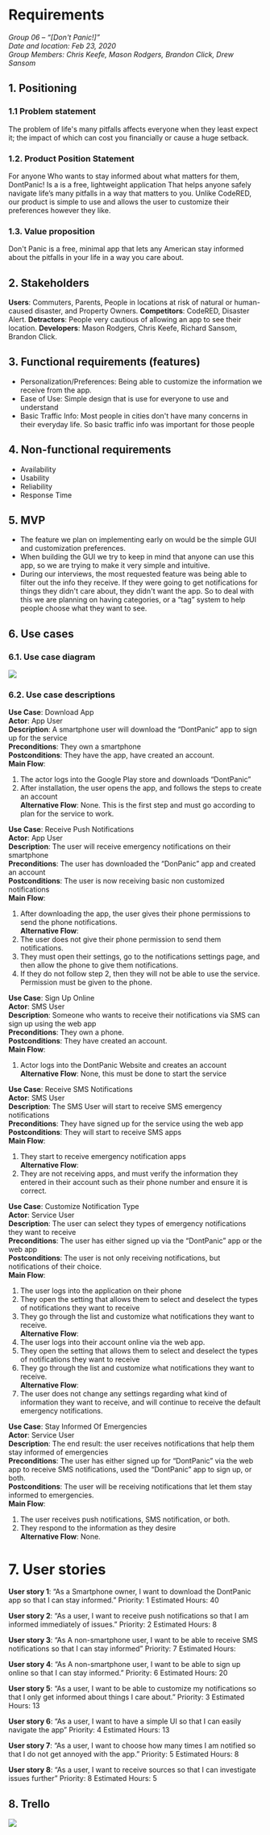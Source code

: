 
# Requirements

_Group 06 – “[Don't Panic!]”\
Date and location: Feb 23, 2020\
Group Members: Chris Keefe, Mason Rodgers, Brandon Click, Drew Sansom_

## 1. Positioning
### 1.1 Problem statement

The problem of life's many pitfalls affects everyone when they least expect it; the impact of which can cost you financially or cause a huge setback.

### 1.2. Product Position Statement

For anyone Who wants to stay informed about what matters for them, DontPanic! Is a is a free, lightweight application That helps anyone safely navigate life’s many pitfalls in a way that matters to you. Unlike CodeRED, our product is simple to use and allows the user to customize their preferences however they like.

### 1.3. Value proposition

Don't Panic is a free, minimal app that lets any American stay informed about the pitfalls in your life in a way you care about.

## 2. Stakeholders

**Users**: Commuters, Parents, People in locations at risk of natural or human-caused disaster, and Property Owners.
**Competitors**: CodeRED, Disaster Alert.
**Detractors**: People very cautious of allowing an app to see their location.
**Developers**: Mason Rodgers, Chris Keefe, Richard Sansom, Brandon Click.

## 3. Functional requirements (features)

- Personalization/Preferences: Being able to customize the information we receive from the app.
- Ease of Use: Simple design that is use for everyone to use and understand
- Basic Traffic Info: Most people in cities don't have many concerns in their everyday life. So basic traffic info was important for those people

## 4. Non-functional requirements
- Availability
- Usability
- Reliability
- Response Time


## 5. MVP
- The feature we plan on implementing early on would be the simple GUI and customization preferences.
- When building the GUI we try to keep in mind that anyone can use this app, so we are trying to make it very simple and intuitive.
- During our interviews, the most requested feature was being able to filter out the info they receive. If they were going to get notifications for things they didn't care about, they didn't want the app. So to deal with this we are planning on having categories, or a “tag” system to help people choose what they want to see.

## 6. Use cases
### 6.1. Use case diagram
**![](https://lh3.googleusercontent.com/DtVIkK9lUIwGwatsRzYubi1V014HrzINyTUaj9m-yfEIGhGTpLZiAPJROAn-Qhe4mBDRqtPdl50NSSNrGBl1lDIQCtQgDoSDekTQhvJ3fYqvT36fL_CMe-1sI3HVxzE1Cdm_M_Xu)**


### 6.2. Use case descriptions

**Use Case**: Download App   
**Actor**: App User   
**Description**: A smartphone user will download the “DontPanic” app to sign up for the service   
**Preconditions**: They own a smartphone    
**Postconditions**: They have the app, have created an account.    
**Main Flow**:
1. The actor logs into the Google Play store and downloads “DontPanic”  
2. After installation, the user opens the app, and follows the steps to create an account  
**Alternative Flow**:
None.  This is the first step and must go according to plan for the service to work.   

**Use Case**: Receive Push Notifications   
**Actor**:  App User   
**Description**: The user will receive emergency notifications on their smartphone   
**Preconditions**: The user has downloaded the “DonPanic” app and created an account   
**Postconditions**: The user is now receiving basic non customized notifications   
**Main Flow**:
1. After downloading the app, the user gives their phone permissions to send the phone notifications.    
**Alternative Flow**:
1. The user does not give their phone permission to send them notifications.   
2. They must open their settings, go to the notifications settings page, and then allow the phone to give them notifications.  
3. If they do not follow step 2, then they will not be able to use the service.  Permission must be given to the phone.   

**Use Case**: Sign Up Online  
**Actor**: SMS User  
**Description**: Someone who wants to receive their notifications via SMS can sign up using the web app  
**Preconditions**: They own a phone.  
**Postconditions**: They have created an account.  
**Main Flow**:
1. Actor logs into the DontPanic Website and creates an account  
**Alternative Flow**:
None, this must be done to start the service  

**Use Case**: Receive SMS Notifications  
**Actor**: SMS User   
**Description**: The SMS User will start to receive SMS emergency notifications   
**Preconditions**: They have signed up for the service using the web app   
**Postconditions**: They will start to receive SMS apps  
**Main Flow**:
1. They start to receive emergency notification apps  
**Alternative Flow**:
1. They are not receiving apps, and must verify the information they entered in their account such as their phone number and ensure it is correct.  

**Use Case**: Customize Notification Type  
**Actor**: Service User  
**Description**: The user can select they types of emergency notifications they want to receive  
**Preconditions**: The user has either signed up via the “DontPanic” app or the web app  
**Postconditions**: The user is not only receiving notifications, but notifications of their choice.  
**Main Flow**:
1. The user logs into the application on their phone  
2. They open the setting that allows them to select and deselect the types of notifications they want to receive  
3. They go through the list and customize what notifications they want to receive.  
**Alternative Flow**:
1. The user logs into their account online via the web app.  
2. They open the setting that allows them to select and deselect the types of notifications they want to receive  
3. They go through the list and customize what notifications they want to receive.  
**Alternative Flow**:
1. The user does not change any settings regarding what kind of information they want to receive, and will continue to receive the default emergency notifications.  

**Use Case**: Stay Informed Of Emergencies  
**Actor**: Service User  
**Description**: The end result: the user receives notifications that help them stay informed of emergencies  
**Preconditions**: The user has either signed up for “DontPanic” via the web app to receive SMS notifications, used the “DontPanic” app to sign up, or both.  
**Postconditions**: The user will be receiving notifications that let them stay informed to emergencies.  
**Main Flow**:
1. The user receives push notifications, SMS notification, or both.  
2. They respond to the information as they desire  
**Alternative Flow**:
None.

# 7. User stories

**User story 1**:  “As a Smartphone owner, I want to download the DontPanic app so that I can stay informed.”
Priority: 1
Estimated Hours: 40

**User story 2**:  “As a user, I want to receive push notifications so that I am informed immediately of issues.”
Priority: 2
Estimated Hours: 8

**User story 3**:  “As A non-smartphone user, I want to be able to receive SMS notifications so that I can stay informed”
Priority: 7
Estimated Hours:

**User story 4**:  “As A non-smartphone user, I want to be able to sign up online so that I can stay informed.”
Priority: 6
Estimated Hours: 20

**User story 5**:  “As a user, I want to be able to customize my notifications so that I only get informed about things I care about.”
Priority: 3
Estimated Hours: 13

**User story 6**:  “As a user, I want to have a simple UI so that I can easily navigate the app”
Priority: 4
Estimated Hours: 13

**User story 7**:  “As a user, I want to choose how many times I am notified so that I do not get annoyed with the app.”
Priority: 5
Estimated Hours: 8

**User story 8**:  “As a user, I want to receive sources so that I can investigate issues further”
Priority: 8
Estimated Hours:  5

## 8. Trello
**![](https://lh3.googleusercontent.com/kwG0HuVmbXngqnOajZmB8ZhF35BTiNIQb4JsGYFGPn_aTiEg-5nzHJCBt9TzxJgIqHmjbIeuYKSm-W_XCq6JaG5vD78GnsfzYYCNDv11E5wdxZwl7ALdv1kzZpJmKojW7hjYnCWV)**
